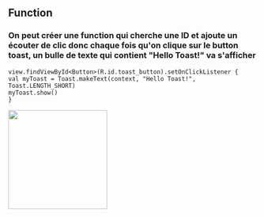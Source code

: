 ## Function

### On peut créer une function qui cherche une ID et ajoute un écouter de clic donc chaque fois qu'on clique sur le button toast, un bulle de texte qui contient "Hello Toast!" va s'afficher

    view.findViewById<Button>(R.id.toast_button).setOnClickListener {
    val myToast = Toast.makeText(context, "Hello Toast!", Toast.LENGTH_SHORT)
    myToast.show()
    }

<img src="https://user-images.githubusercontent.com/91130202/197954833-5ff29d4b-12ef-49a2-86a0-e5b7664cf099.png" width = 200 length=150>

